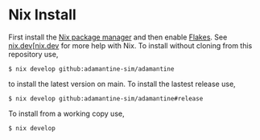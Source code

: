 # Nix Install

First install the [Nix package manager][NIX] and then enable
[Flakes]. See [nix.dev][[nix.dev] for more help with Nix. To install
without cloning from this repository use,

    $ nix develop github:adamantine-sim/adamantine
	
to install the latest version on main. To install the lastest release use,

    $ nix develop github:adamantine-sim/adamantine#release
    
To install from a working copy use,

    $ nix develop
   
[NIX]: https://nixos.org/download.html
[Flakes]: https://nixos.wiki/wiki/Flakes
[nix.dev]: https://nix.dev
